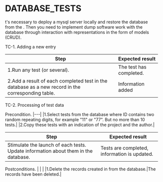 # DATABASE_TESTS
t's necessary to deploy a mysql server locally and restore the database from the  . Then you need to implement 
dump software work with the database through interaction with representations in the form of models (CRUD).

TC-1. Adding a new entry

|Step| Expected result     |
|--------|-----------------------|
|1.Run any test (or several).| The test has completed.|
|2.Add a result of each completed test in the database as a new record in the corresponding table.| Information added|

TC-2. Processing of test data

 Precondition.
 |---|
|1.Select tests from the database where ID contains two random repeating digits, for example "11" or "77". But no more than 10 tests.|
|2.Copy these tests with an indication of the   project and the author.|

|Step| Expected result     |
|--------|-----------------------|
|Stimulate the launch of each tests. Update information about them in the database.| Tests are completed, information is updated.|

 Postconditions.
 |  |  |
|1.Delete the records created in from the database.|The records have been deleted.|
